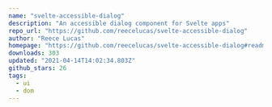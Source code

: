 ```yaml
---
name: "svelte-accessible-dialog"
description: "An accessible dialog component for Svelte apps"
repo_url: "https://github.com/reecelucas/svelte-accessible-dialog"
author: "Reece Lucas"
homepage: "https://github.com/reecelucas/svelte-accessible-dialog#readme"
downloads: 303
updated: "2021-04-14T14:02:34.803Z"
github_stars: 26
tags: 
  - ui
  - dom
---
```

